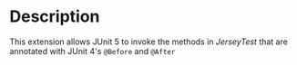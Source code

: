 # Description

This extension allows JUnit 5 to invoke the methods in _JerseyTest_ that are annotated with JUnit 4's `@Before` and `@After`
